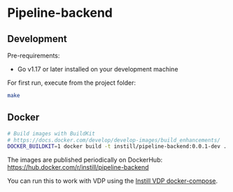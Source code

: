 # Pipeline-backend

## Development

Pre-requirements:

- Go v1.17 or later installed on your development machine

For first run, execute from the project folder:

```bash
make
```

## Docker

```bash
# Build images with BuildKit
# https://docs.docker.com/develop/develop-images/build_enhancements/
DOCKER_BUILDKIT=1 docker build -t instill/pipeline-backend:0.0.1-dev .
```

The images are published periodically on DockerHub: <https://hub.docker.com/r/instill/pipeline-backend>

You can run this to work with VDP using the [Instill VDP docker-compose](https://github.com/instill-ai/vdp/blob/main/docker-compose.yml#L80).
